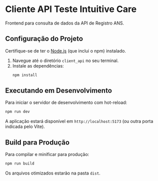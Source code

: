 # Cliente API Teste Intuitive Care

Frontend para consulta de dados da API de Registro ANS.

## Configuração do Projeto

Certifique-se de ter o [Node.js](https://nodejs.org/) (que inclui o npm) instalado.

1.  Navegue até o diretório `client_api` no seu terminal.
2.  Instale as dependências:
    ```sh
    npm install
    ```

## Executando em Desenvolvimento

Para iniciar o servidor de desenvolvimento com hot-reload:

```sh
npm run dev
```

A aplicação estará disponível em `http://localhost:5173` (ou outra porta indicada pelo Vite).

## Build para Produção

Para compilar e minificar para produção:

```sh
npm run build
```

Os arquivos otimizados estarão na pasta `dist`.
